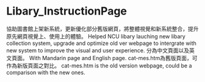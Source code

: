 # Libary_InstructionPage

協助圖書館上架新系統，更新優化部分舊版網頁，將整體視覺和新系統整合，提升原先網頁視覺上、使用上的體驗。
Helped NCU libary lauching new libary collection system, upgrade and optimize old ver webpage to intergrate with new system to improve the visual and user experience.
分為中文頁面以及英文頁面。
With Mandarin page and English page.
cat-mes.htm為舊版頁面，可作為新版頁面之對比。
cat-mes.htm is the old version webpage, could be a comparison with the new ones.
